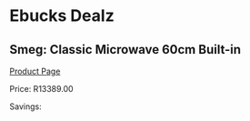 
# Ebucks Dealz
## Smeg: Classic Microwave 60cm Built-in
[Product Page](https://www.ebucks.com/web/shop/productSelected.do?prodId=1238404573&catId=1196429345)

Price: R13389.00

Savings: 


	